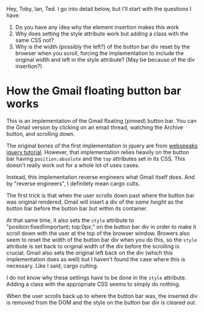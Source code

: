Hey, Toby, Ian, Ted. I go into detail below, but I'll start with the questions I have:

1. Do you have any idea why the element insertion makes this work
2. Why does setting the style attribute work but adding a class with the same CSS not?
3. Why is the width (possibly the left?) of the button bar div reset by the
browser when you scroll, forcing the implementation to include the original
width and left in the style attribute? (May be because of the div insertion?)

# How the Gmail floating button bar works

This is an implementation of the Gmail floating (pinned) button bar. You can
the Gmail version by clicking on an email thread, watching the Archive button,
and scrolling down.

The original bones of the first implementation in jquery are from [webspeaks
jquery
tutorial](http://www.webspeaks.in/2011/07/new-gmail-like-floating-toolbar-jquery.html). However,
that implementation relies heavily on the button bar having
`position:absolute` and the `top` attributes set in its CSS. This doesn't
really work out for a whole lot of uses cases.

Instead, this implementation reverse engineers what Gmail itself does. And by
"reverse engineers", I definitely mean cargo cults.

The first trick is that when the user scrolls down past where the button bar
was original rendered,
Gmail will insert a div of the *same height* as the button bar before the
button bar but within its container. 

At that same time, it also sets the `style` attribute to
"position:fixed!important; top:0px;" on the button bar div in order to make it
scroll down with the user at the top of the browser window. Browers also seem
to reset the width of the button bar div when you do this, so the `style`
attribute is set back to original width of the div before the scrolling is
crucial. Gmail also sets the original left back on the div (which this
implementation does as well) but I haven't found the case where this is
necessary. Like I said, cargo culting.

I do not know why these settings have to be done in the `style`
attribute. Adding a class with the appropriate CSS seems to simply do
nothing.

When the user scrolls back up to where the button bar was, the inserted div is
removed from the DOM and the style on the button bar div is cleared out.

